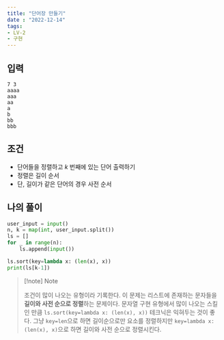 ```yaml
---
title: "단어장 만들기"
date : "2022-12-14"
tags:
- LV-2 
- 구현
---
```


## 입력
```
7 3 
aaaa 
aaa 
aa 
a 
b 
bb 
bbb
```

## 조건

- 단어들을 정렬하고 $k$ 번째에 있는 단어 출력하기
- 정렬은 길이 순서
- 단, 길이가 같은 단어의 경우 사전 순서

## 나의 풀이
```python
user_input = input()
n, k = map(int, user_input.split())
ls = []
for _ in range(n):
	ls.append(input())

ls.sort(key=lambda x: (len(x), x))
print(ls[k-1])
```

> [!note] Note  
>   
> 조건이 많이 나오는 유형이라 기록한다. 이 문제는 리스트에 존재하는 문자들을 **길이와 사전 순으로 정렬**하는 문제이다. 문자열 구현 유형에서 많이 나오는 스킬인 만큼 `ls.sort(key=lambda x: (len(x), x))` 테크닉은 익혀두는 것이 좋다. 그냥 `key=len`으로 하면 길이순으로만 요소를 정렬하지만 `key=lambda x: (len(x), x)`으로 하면 길이와 사전 순으로 정렬시킨다.
